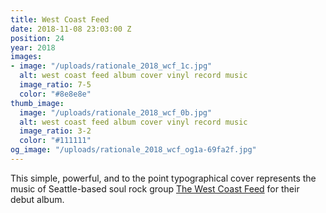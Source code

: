 ```yaml
---
title: West Coast Feed
date: 2018-11-08 23:03:00 Z
position: 24
year: 2018
images:
- image: "/uploads/rationale_2018_wcf_1c.jpg"
  alt: west coast feed album cover vinyl record music
  image_ratio: 7-5
  color: "#8e8e8e"
thumb_image:
  image: "/uploads/rationale_2018_wcf_0b.jpg"
  alt: west coast feed album cover vinyl record music
  image_ratio: 3-2
  color: "#111111"
og_image: "/uploads/rationale_2018_wcf_og1a-69fa2f.jpg"
---
```


This simple, powerful, and to the point typographical cover represents the music of Seattle-based soul rock group [The West Coast Feed](http://www.thewestcoastfeed.com/) for their debut album.